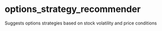 # options_strategy_recommender
Suggests options strategies based on stock volatility and price conditions
